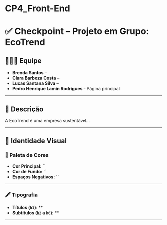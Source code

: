 # CP4_Front-End

# ✅ Checkpoint – Projeto em Grupo: **EcoTrend**

## 👩🏻‍💻 Equipe

- **Brenda Santos** – 
- **Clara Barboza Costa** –   
- **Lucas Santana Silva** –  
- **Pedro Henrique Lamin Rodrigues** – Página principal

---

## 🧠 Descrição

A EcoTrend é uma empresa sustentável...

---

## 📕 Identidade Visual

### 🎨 Paleta de Cores

- **Cor Principal:** ``  
- **Cor de Fundo:** ``  
- **Espaços Negativos:** ``

---

### 🖋 Tipografia

- **Títulos (`h1`)**: **  
- **Subtítulos (`h2` a `h6`)**: **

---
